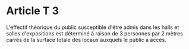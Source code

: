 # Article T 3

L'effectif théorique du public susceptible d'être admis dans les halls et salles d'expositions est déterminé à raison de 3 personnes par 2 mètres carrés de la surface totale des locaux auxquels le public a accès.
